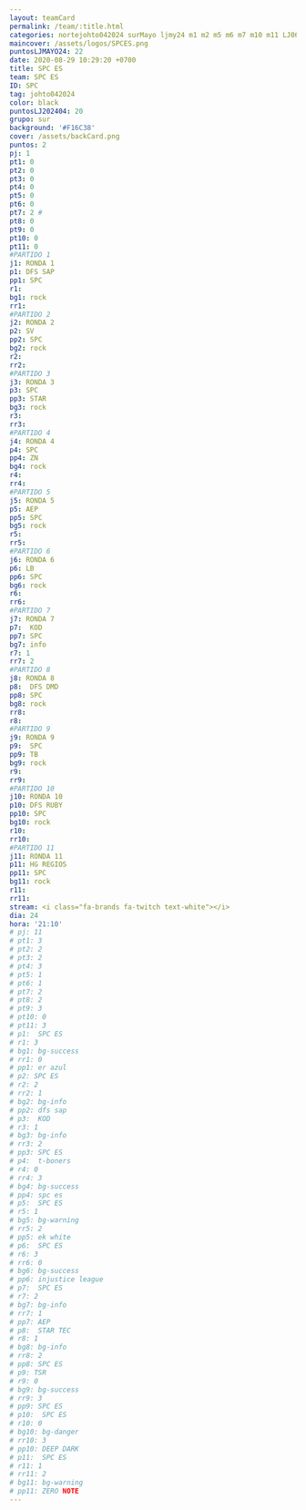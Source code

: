 ```yaml
---
layout: teamCard
permalink: /team/:title.html
categories: nortejohto042024 surMayo ljmy24 m1 m2 m5 m6 m7 m10 m11 LJ06
maincover: /assets/logos/SPCES.png
puntosLJMAYO24: 22
date: 2020-08-29 10:29:20 +0700
title: SPC ES
team: SPC ES
ID: SPC
tag: johto042024
color: black
puntosLJ202404: 20
grupo: sur
background: '#F16C38'
cover: /assets/backCard.png
puntos: 2
pj: 1
pt1: 0
pt2: 0
pt3: 0
pt4: 0
pt5: 0
pt6: 0
pt7: 2 #
pt8: 0
pt9: 0
pt10: 0
pt11: 0
#PARTIDO 1
j1: RONDA 1
p1: DFS SAP
pp1: SPC
r1: 
bg1: rock
rr1: 
#PARTIDO 2
j2: RONDA 2
p2: SV
pp2: SPC
bg2: rock
r2: 
rr2: 
#PARTIDO 3
j3: RONDA 3
p3: SPC
pp3: STAR
bg3: rock
r3: 
rr3:
#PARTIDO 4
j4: RONDA 4
p4: SPC
pp4: ZN
bg4: rock
r4: 
rr4:
#PARTIDO 5
j5: RONDA 5
p5: AEP
pp5: SPC
bg5: rock
r5: 
rr5:
#PARTIDO 6
j6: RONDA 6
p6: LB
pp6: SPC
bg6: rock
r6: 
rr6: 
#PARTIDO 7
j7: RONDA 7
p7:  KOD
pp7: SPC
bg7: info
r7: 1
rr7: 2
#PARTIDO 8
j8: RONDA 8
p8:  DFS DMD
pp8: SPC
bg8: rock
rr8: 
r8: 
#PARTIDO 9
j9: RONDA 9
p9:  SPC
pp9: TB
bg9: rock
r9: 
rr9: 
#PARTIDO 10
j10: RONDA 10
p10: DFS RUBY
pp10: SPC
bg10: rock
r10: 
rr10:
#PARTIDO 11
j11: RONDA 11
p11: HG REGIOS
pp11: SPC
bg11: rock
r11: 
rr11:
stream: <i class="fa-brands fa-twitch text-white"></i>
dia: 24
hora: '21:10'
# pj: 11
# pt1: 3
# pt2: 2
# pt3: 2
# pt4: 3
# pt5: 1
# pt6: 1
# pt7: 2
# pt8: 2
# pt9: 3
# pt10: 0
# pt11: 3
# p1:  SPC ES
# r1: 3
# bg1: bg-success
# rr1: 0
# pp1: er azul
# p2: SPC ES
# r2: 2
# rr2: 1
# bg2: bg-info
# pp2: dfs sap
# p3:  KOD
# r3: 1
# bg3: bg-info
# rr3: 2
# pp3: SPC ES
# p4:  t-boners
# r4: 0
# rr4: 3
# bg4: bg-success
# pp4: spc es
# p5:  SPC ES
# r5: 1
# bg5: bg-warning
# rr5: 2
# pp5: ek white
# p6:  SPC ES
# r6: 3
# rr6: 0
# bg6: bg-success
# pp6: injustice league
# p7:  SPC ES
# r7: 2
# bg7: bg-info
# rr7: 1
# pp7: AEP
# p8:  STAR TEC
# r8: 1
# bg8: bg-info
# rr8: 2
# pp8: SPC ES
# p9: TSR
# r9: 0
# bg9: bg-success
# rr9: 3
# pp9: SPC ES
# p10:  SPC ES
# r10: 0
# bg10: bg-danger
# rr10: 3
# pp10: DEEP DARK
# p11:  SPC ES
# r11: 1
# rr11: 2
# bg11: bg-warning
# pp11: ZERO NOTE
---
```



